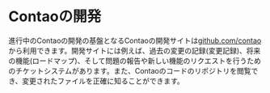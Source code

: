 # Contaoの開発

進行中のContaoの開発の基盤となるContaoの開発サイトは[github.com/contao][1]から利用できます。開発サイトには例えば、過去の変更の記録(変更記録)、将来の機能(ロードマップ)、そして問題の報告や新しい機能のリクエストを行うためのチケットシステムがあります。また、Contaoのコードのリポジトリを閲覧でき、変更されたファイルを正確に知ることができます。


[1]: https://github.com/contao/core
